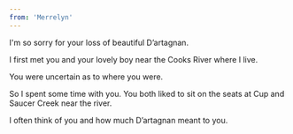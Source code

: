 ```yaml
---
from: 'Merrelyn'
---
```


I'm so sorry for your loss of beautiful D’artagnan.

I first met you and your lovely boy near the Cooks River where I live. 

You were uncertain as to where you were.

So I spent some time with you. You both liked to sit on the seats at Cup and Saucer Creek near the river.

I often think of you and how much D’artagnan meant to you. 
